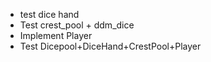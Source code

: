 - test dice hand
- Test crest_pool + ddm_dice
- Implement Player
- Test Dicepool+DiceHand+CrestPool+Player
